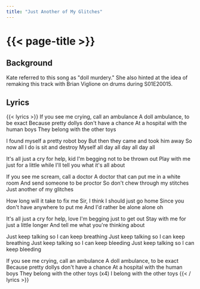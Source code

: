 ```yaml
---
title: "Just Another of My Glitches"
---
```

# {{< page-title >}}

## Background
Kate referred to this song as "doll murdery."  She also hinted at the idea of remaking this track with Brian Viglione on drums during S01E20015.

## Lyrics
{{< lyrics >}}
If you see me crying, call an ambulance
A doll ambulance, to be exact
Because pretty dollys don't have a chance
At a hospital with the human boys
They belong with the other toys

I found myself a pretty robot boy
But then they came and took him away
So now all I do is sit  and destroy
Myself all day all day all day all

It's all just a cry for help, kid
I'm begging not to be thrown out
Play with me just for a little while
I'll tell you what it's all about

If you see me scream, call a doctor
A doctor that can put me in a white room
And send someone to be proctor
So don't chew through my stitches
Just another of my glitches

How long will it take to fix me
Sir, I think I should just go home
Since you don't have anywhere to put me
And I'd rather be alone alone oh

It's all just a cry for help, love
I'm begging just to get out
Stay with me for just a little longer
And tell me what you're thinking about

Just keep talking so I can keep breathing
Just keep talking so I can keep breathing
Just keep talking so I can keep bleeding
Just keep talking so I can keep bleeding

If you see me crying, call an ambulance
A doll ambulance, to be exact
Because pretty dollys don't have a chance
At a hospital with the human boys
They belong with the other toys
(x4)
I belong with the other toys
{{< / lyrics >}}
